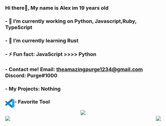 ### Hi there👋, My name is Alex im 19 years old

### - 🔭 I’m currently working on Python, Javascript,Ruby, TypeScript
### - 🌱 I’m currently learning Rust
### - ⚡ Fun fact: JavaScript >>>> Python
### - Contact me! Email: theamazingpurge1234@gmail.com Discord: Purge#1000
### - My Projects: Nothing 
### - Favorite Tool <img align="left" alt="VSCode" width="30px" src="https://raw.githubusercontent.com/Mempler/Mempler/master/assets//visual-studio-code.svg"/>

<div align="center"><img src="https://github-profile-trophy.vercel.app/?username=Purge-1&theme=dracula&count_private=true"></div>
<img align="left" src="https://github-readme-stats.vercel.app/api?username=purge-1&show_icons=true&hide_border=true&theme=tokyonight"><img align="right" src="https://github-readme-stats.vercel.app/api/top-langs/?username=Purge-1&theme=tokyonight&hide=batchfile">
